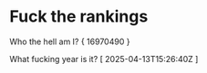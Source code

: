 # Fuck the rankings

Who the hell am I?
{ 16970490 }

What fucking year is it?
[ 2025-04-13T15:26:40Z ]
